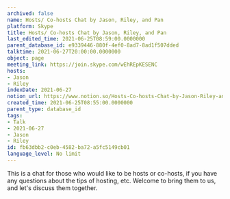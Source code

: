 ```yaml
---
archived: false
name: Hosts/ Co-hosts Chat by Jason, Riley, and Pan
platform: Skype
title: Hosts/ Co-hosts Chat by Jason, Riley, and Pan
last_edited_time: 2021-06-25T08:59:00.0000000
parent_database_id: e9339446-880f-4ef0-8ad7-8ad1f507dded
talktime: 2021-06-27T20:00:00.0000000
object: page
meeting_link: https://join.skype.com/wEhREpKESENC
hosts:
- Jason
- Riley
indexDate: 2021-06-27
notion_url: https://www.notion.so/Hosts-Co-hosts-Chat-by-Jason-Riley-and-Pan-fb63dbb2c0eb4582ba72a5fc5149cb01
created_time: 2021-06-25T08:55:00.0000000
parent_type: database_id
tags:
- Talk
- 2021-06-27
- Jason
- Riley
id: fb63dbb2-c0eb-4582-ba72-a5fc5149cb01
language_level: No limit
---
```


This is a chat for those who would like to be hosts or co-hosts, if you have any questions about the tips of hosting, etc. Welcome to bring them to us, and let's discuss them together.

